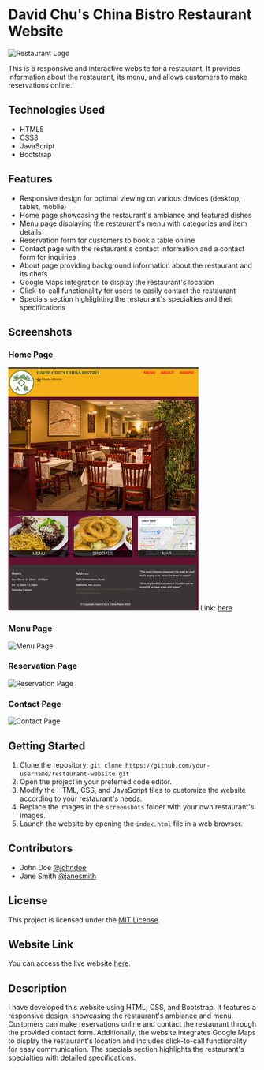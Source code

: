 # David Chu's China Bistro Restaurant Website

![Restaurant Logo](site/restaurant-logo.png)

This is a responsive and interactive website for a restaurant. It provides information about the restaurant, its menu, and allows customers to make reservations online.

## Technologies Used
- HTML5
- CSS3
- JavaScript
- Bootstrap

## Features
- Responsive design for optimal viewing on various devices (desktop, tablet, mobile)
- Home page showcasing the restaurant's ambiance and featured dishes
- Menu page displaying the restaurant's menu with categories and item details
- Reservation form for customers to book a table online
- Contact page with the restaurant's contact information and a contact form for inquiries
- About page providing background information about the restaurant and its chefs
- Google Maps integration to display the restaurant's location
- Click-to-call functionality for users to easily contact the restaurant
- Specials section highlighting the restaurant's specialties and their specifications

## Screenshots

### Home Page
![Home Page](site/home.png)
Link: [here](https://irtiza1.github.io/Resturant_Website/site/index.html)
### Menu Page
![Menu Page](screenshots/menu.png)

### Reservation Page
![Reservation Page](screenshots/reservation.png)

### Contact Page
![Contact Page](screenshots/contact.png)

## Getting Started
1. Clone the repository: `git clone https://github.com/your-username/restaurant-website.git`
2. Open the project in your preferred code editor.
3. Modify the HTML, CSS, and JavaScript files to customize the website according to your restaurant's needs.
4. Replace the images in the `screenshots` folder with your own restaurant's images.
5. Launch the website by opening the `index.html` file in a web browser.

## Contributors
- John Doe [@johndoe](https://github.com/johndoe)
- Jane Smith [@janesmith](https://github.com/janesmith)

## License
This project is licensed under the [MIT License](LICENSE).

## Website Link
You can access the live website [here](https://irtiza1.github.io/Resturant_Website/site/).

## Description
I have developed this website using HTML, CSS, and Bootstrap. It features a responsive design, showcasing the restaurant's ambiance and menu. Customers can make reservations online and contact the restaurant through the provided contact form. Additionally, the website integrates Google Maps to display the restaurant's location and includes click-to-call functionality for easy communication. The specials section highlights the restaurant's specialties with detailed specifications.
